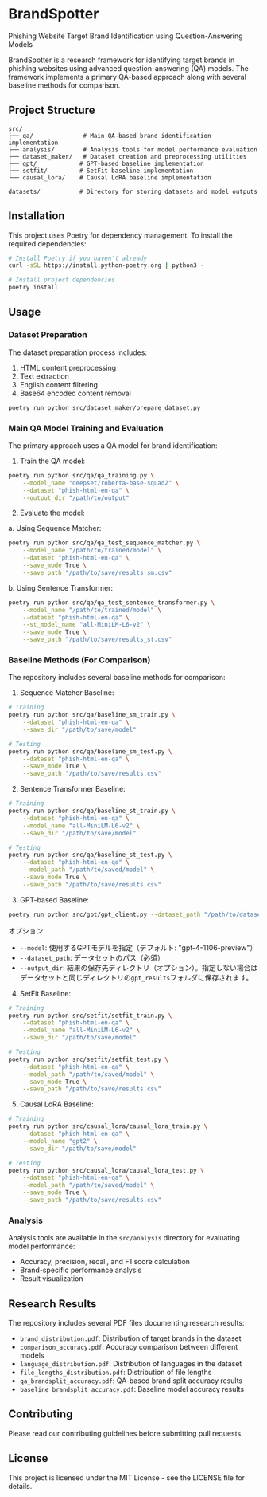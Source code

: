 # BrandSpotter

Phishing Website Target Brand Identification using Question-Answering Models

BrandSpotter is a research framework for identifying target brands in phishing websites using advanced question-answering (QA) models. The framework implements a primary QA-based approach along with several baseline methods for comparison.

## Project Structure

```
src/
├── qa/              # Main QA-based brand identification implementation
├── analysis/        # Analysis tools for model performance evaluation
├── dataset_maker/   # Dataset creation and preprocessing utilities
├── gpt/            # GPT-based baseline implementation
├── setfit/         # SetFit baseline implementation
└── causal_lora/    # Causal LoRA baseline implementation

datasets/           # Directory for storing datasets and model outputs
```

## Installation

This project uses Poetry for dependency management. To install the required dependencies:

```bash
# Install Poetry if you haven't already
curl -sSL https://install.python-poetry.org | python3 -

# Install project dependencies
poetry install
```

## Usage

### Dataset Preparation

The dataset preparation process includes:
1. HTML content preprocessing
2. Text extraction
3. English content filtering
4. Base64 encoded content removal

```bash
poetry run python src/dataset_maker/prepare_dataset.py
```

### Main QA Model Training and Evaluation

The primary approach uses a QA model for brand identification:

1. Train the QA model:
```bash
poetry run python src/qa/qa_training.py \
    --model_name "deepset/roberta-base-squad2" \
    --dataset "phish-html-en-qa" \
    --output_dir "/path/to/output"
```

2. Evaluate the model:

a. Using Sequence Matcher:
```bash
poetry run python src/qa/qa_test_sequence_matcher.py \
    --model_name "/path/to/trained/model" \
    --dataset "phish-html-en-qa" \
    --save_mode True \
    --save_path "/path/to/save/results_sm.csv"
```

b. Using Sentence Transformer:
```bash
poetry run python src/qa/qa_test_sentence_transformer.py \
    --model_name "/path/to/trained/model" \
    --dataset "phish-html-en-qa" \
    --st_model_name "all-MiniLM-L6-v2" \
    --save_mode True \
    --save_path "/path/to/save/results_st.csv"
```

### Baseline Methods (For Comparison)

The repository includes several baseline methods for comparison:

1. Sequence Matcher Baseline:
```bash
# Training
poetry run python src/qa/baseline_sm_train.py \
    --dataset "phish-html-en-qa" \
    --save_dir "/path/to/save/model"

# Testing
poetry run python src/qa/baseline_sm_test.py \
    --dataset "phish-html-en-qa" \
    --save_mode True \
    --save_path "/path/to/save/results.csv"
```

2. Sentence Transformer Baseline:
```bash
# Training
poetry run python src/qa/baseline_st_train.py \
    --dataset "phish-html-en-qa" \
    --model_name "all-MiniLM-L6-v2" \
    --save_dir "/path/to/save/model"

# Testing
poetry run python src/qa/baseline_st_test.py \
    --dataset "phish-html-en-qa" \
    --model_path "/path/to/saved/model" \
    --save_mode True \
    --save_path "/path/to/save/results.csv"
```

3. GPT-based Baseline:
```bash
poetry run python src/gpt/gpt_client.py --dataset_path "/path/to/dataset/phish-html-en-qa" --output_dir "/path/to/output"
```

オプション:
- `--model`: 使用するGPTモデルを指定（デフォルト: "gpt-4-1106-preview"）
- `--dataset_path`: データセットのパス（必須）
- `--output_dir`: 結果の保存先ディレクトリ（オプション）。指定しない場合はデータセットと同じディレクトリの`gpt_results`フォルダに保存されます。

4. SetFit Baseline:
```bash
# Training
poetry run python src/setfit/setfit_train.py \
    --dataset "phish-html-en-qa" \
    --model_name "all-MiniLM-L6-v2" \
    --save_dir "/path/to/save/model"

# Testing
poetry run python src/setfit/setfit_test.py \
    --dataset "phish-html-en-qa" \
    --model_path "/path/to/saved/model" \
    --save_mode True \
    --save_path "/path/to/save/results.csv"
```

5. Causal LoRA Baseline:
```bash
# Training
poetry run python src/causal_lora/causal_lora_train.py \
    --dataset "phish-html-en-qa" \
    --model_name "gpt2" \
    --save_dir "/path/to/save/model"

# Testing
poetry run python src/causal_lora/causal_lora_test.py \
    --dataset "phish-html-en-qa" \
    --model_path "/path/to/saved/model" \
    --save_mode True \
    --save_path "/path/to/save/results.csv"
```

### Analysis

Analysis tools are available in the `src/analysis` directory for evaluating model performance:
- Accuracy, precision, recall, and F1 score calculation
- Brand-specific performance analysis
- Result visualization

## Research Results

The repository includes several PDF files documenting research results:
- `brand_distribution.pdf`: Distribution of target brands in the dataset
- `comparison_accuracy.pdf`: Accuracy comparison between different models
- `language_distribution.pdf`: Distribution of languages in the dataset
- `file_lengths_distribution.pdf`: Distribution of file lengths
- `qa_brandsplit_accuracy.pdf`: QA-based brand split accuracy results
- `baseline_brandsplit_accuracy.pdf`: Baseline model accuracy results

## Contributing

Please read our contributing guidelines before submitting pull requests.

## License

This project is licensed under the MIT License - see the LICENSE file for details.